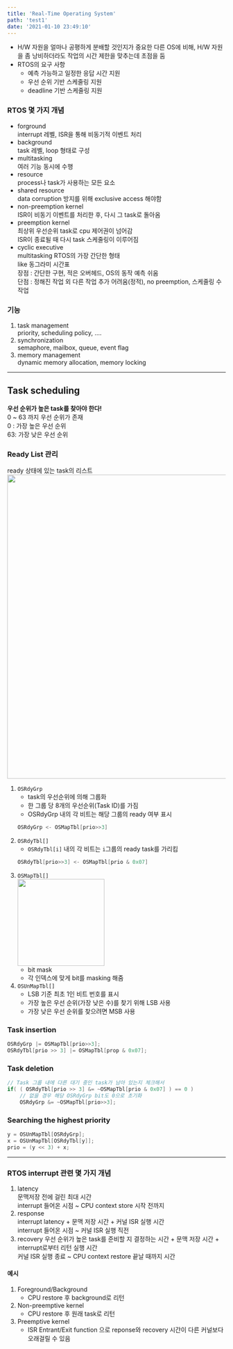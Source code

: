 ```yaml
---
title: 'Real-Time Operating System'
path: 'test1'
date: '2021-01-10 23:49:10'
---
```


* H/W 자원을 얼마나 공평하게 분배할 것인지가 중요한 다른 OS에 비해, H/W 자원을 좀 낭비하더라도 작업의 시간 제한을 맞추는데 초점을 둠
* RTOS의 요구 사항
    - 예측 가능하고 일정한 응답 시간 지원
    - 우선 순위 기반 스케줄링 지원
    - deadline 기반 스케줄링 지원
  
### RTOS 몇 가지 개념
* forground   
interrupt 레벨, ISR을 통해 비동기적 이벤트 처리
* background   
task 레벨, loop 형태로 구성
* multitasking   
여러 기능 동시에 수행
* resource   
process나 task가 사용하는 모든 요소
* shared resource   
data corruption 방지를 위해 exclusive access 해야함
* non-preemption kernel   
ISR이 비동기 이벤트를 처리한 후, 다시 그 task로 돌아옴
* preemption kernel   
최상위 우선순위 task로 cpu 제어권이 넘어감   
ISR이 종료될 때 다시 task 스케줄링이 이루어짐
* cyclic executive   
multitasking RTOS의 가장 간단한 형태   
like 동그라미 시간표    
장점 : 간단한 구현, 적은 오버헤드, OS의 동작 예측 쉬움   
단점 : 정해진 작업 외 다른 작업 추가 어려움(정적), no preemption, 스케줄링 수작업

### 기능
1) task management   
priority, scheduling policy, ....
2) synchronization   
semaphore, mailbox, queue, event flag
3) memory management   
dynamic memory allocation, memory locking

* * *
## Task scheduling
**우선 순위가 높은 task를 찾아야 한다!**   
0 ~ 63 까지 우선 순위가 존재   
0 : 가장 높은 우선 순위    
63: 가장 낮은 우선 순위    
### Ready List 관리
ready 상태에 있는 task의 리스트    
<img src='imgs/2020-10-27-19-38-06.png' width='700px'/>

1. `OSRdyGrp`   
    * task의 우선순위에 의해 그룹화
    * 한 그룹 당 8개의 우선순위(Task ID)를 가짐
    * OSRdyGrp 내의 각 비트는 해당 그룹의 ready 여부 표시
    ```c++
    OSRdyGrp <- OSMapTbl[prio>>3]
    ```
2. `OSRdyTbl[]`
    * `OSRdyTbl[i]` 내의 각 비트는 `i`그룹의 ready task를 가리킴
    ```c++
    OSRdyTbl[prio>>3] <- OSMapTbl[prio & 0x07]
    ```
3. `OSMapTbl[]`   
    <img src='imgs/2020-10-27-19-42-49.png' width='200px'/>    
    * bit mask
    * 각 인덱스에 맞게 bit를 masking 해줌
4. `OSUnMapTbl[]`   
    * LSB 기준 최초 1인 비트 번호를 표시
    * 가장 높은 우선 순위(가장 낮은 수)를 찾기 위해 LSB 사용
    * 가장 낮은 우선 순위를 찾으려면 MSB 사용

### Task insertion
```c++
OSRdyGrp |= OSMapTbl[prio>>3];
OSRdyTbl[prio >> 3] |= OSMapTbl[prop & 0x07];
```
### Task deletion
```c++
// Task 그룹 내에 다른 대기 중인 task가 남아 있는지 체크해서
if( ( OSRdyTbl[prio >> 3] &= ~OSMapTbl[prio & 0x07] ) == 0 )
    // 없을 경우 해당 OSRdyGrp bit도 0으로 초기화
    OSRdyGrp &= ~OSMapTbl[prio>>3];
```
### Searching the highest priority
```c++
y = OSUnMapTbl[OSRdyGrp];
x = OSUnMapTbl[OSRdyTbl[y]];
prio = (y << 3) + x;
```
* * *
### RTOS interrupt 관련 몇 가지 개념
1. latency   
문맥저장 전에 걸린 최대 시간   
interrupt 들어온 시점 ~ CPU context store 시작 전까지
2. response   
interrupt latency + 문맥 저장 시간 + 커널 ISR 실행 시간   
interrupt 들어온 시점 ~ 커널 ISR 실행 직전
3. recovery
우선 순위가 높은 task를 준비할 지 결정하는 시간 + 문맥 저장 시간 + interrupt로부터 리턴 실행 시간   
커널 ISR 실행 종료 ~ CPU context restore 끝날 때까지 시간
#### 예시
1. Foreground/Background   
    * CPU restore 후 background로 리턴
2. Non-preemptive kernel   
    * CPU restore 후 원래 task로 리턴
3. Preemptive kernel   
    * ISR Entrant/Exit function 으로 reponse와 recovery 시간이 다른 커널보다 오래걸릴 수 있음
